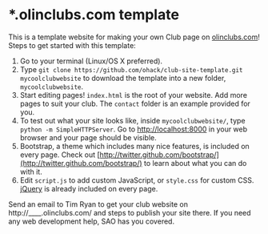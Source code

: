 # *.olinclubs.com template

This is a template website for making your own Club page on [olinclubs.com](http://olinclubs.com/)! Steps to get started with this template:

1. Go to your terminal (Linux/OS X preferred).
1. Type `git clone https://github.com/ohack/club-site-template.git mycoolclubwebsite` to download the template into a new folder, `mycoolclubwebsite`.
1. Start editing pages! `index.html` is the root of your website. Add more pages to suit your club. The `contact` folder is an example provided for you.
1. To test out what your site looks like, inside `mycoolclubwebsite/`, type `python -m SimpleHTTPServer`. Go to [http://localhost:8000](http://localhost:8000/) in your web browser and your page should be visible.
1. Bootstrap, a theme which includes many nice features, is included on every page. Check out [http://twitter.github.com/bootstrap/](http://twitter.github.com/bootstrap/) to learn about what you can do with it.
1. Edit `script.js` to add custom JavaScript, or `style.css` for custom CSS. [jQuery](http://jquery.com/) is already included on every page.

Send an email to Tim Ryan to get your club website on http://\_\_\_\_.olinclubs.com/ and steps to publish your site there. If you need any web development help, SAO has you covered.